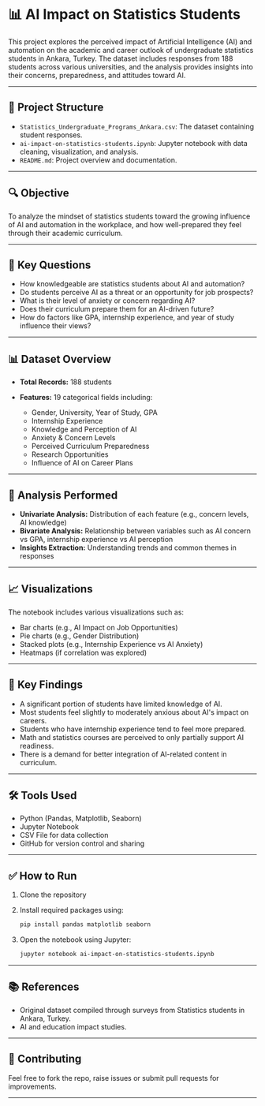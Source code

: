 # 📊 AI Impact on Statistics Students

This project explores the perceived impact of Artificial Intelligence (AI) and automation on the academic and career outlook of undergraduate statistics students in Ankara, Turkey. The dataset includes responses from 188 students across various universities, and the analysis provides insights into their concerns, preparedness, and attitudes toward AI.

---

## 📁 Project Structure

* `Statistics_Undergraduate_Programs_Ankara.csv`: The dataset containing student responses.
* `ai-impact-on-statistics-students.ipynb`: Jupyter notebook with data cleaning, visualization, and analysis.
* `README.md`: Project overview and documentation.

---

## 🔍 Objective

To analyze the mindset of statistics students toward the growing influence of AI and automation in the workplace, and how well-prepared they feel through their academic curriculum.

---

## 🧠 Key Questions

* How knowledgeable are statistics students about AI and automation?
* Do students perceive AI as a threat or an opportunity for job prospects?
* What is their level of anxiety or concern regarding AI?
* Does their curriculum prepare them for an AI-driven future?
* How do factors like GPA, internship experience, and year of study influence their views?

---

## 📊 Dataset Overview

* **Total Records:** 188 students
* **Features:** 19 categorical fields including:

  * Gender, University, Year of Study, GPA
  * Internship Experience
  * Knowledge and Perception of AI
  * Anxiety & Concern Levels
  * Perceived Curriculum Preparedness
  * Research Opportunities
  * Influence of AI on Career Plans

---

## 🧪 Analysis Performed

* **Univariate Analysis:** Distribution of each feature (e.g., concern levels, AI knowledge)
* **Bivariate Analysis:** Relationship between variables such as AI concern vs GPA, internship experience vs AI perception
* **Insights Extraction:** Understanding trends and common themes in responses

---

## 📈 Visualizations

The notebook includes various visualizations such as:

* Bar charts (e.g., AI Impact on Job Opportunities)
* Pie charts (e.g., Gender Distribution)
* Stacked plots (e.g., Internship Experience vs AI Anxiety)
* Heatmaps (if correlation was explored)

---

## 🔑 Key Findings

* A significant portion of students have limited knowledge of AI.
* Most students feel slightly to moderately anxious about AI's impact on careers.
* Students who have internship experience tend to feel more prepared.
* Math and statistics courses are perceived to only partially support AI readiness.
* There is a demand for better integration of AI-related content in curriculum.

---

## 🛠 Tools Used

* Python (Pandas, Matplotlib, Seaborn)
* Jupyter Notebook
* CSV File for data collection
* GitHub for version control and sharing

---

## ✅ How to Run

1. Clone the repository
2. Install required packages using:

   ```bash
   pip install pandas matplotlib seaborn
   ```
3. Open the notebook using Jupyter:

   ```bash
   jupyter notebook ai-impact-on-statistics-students.ipynb
   ```

---

## 📚 References

* Original dataset compiled through surveys from Statistics students in Ankara, Turkey.
* AI and education impact studies.

---

## 🤝 Contributing

Feel free to fork the repo, raise issues or submit pull requests for improvements.

---
